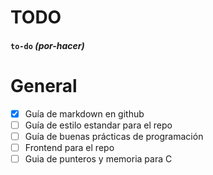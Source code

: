 # TODO
#### `to-do` *(por-hacer)*

# General
- [x] Guía de markdown en github
- [ ] Guía de estilo estandar para el repo
- [ ] Guía de buenas prácticas de programación
- [ ] Frontend para el repo
- [ ] Guia de punteros y memoria para C